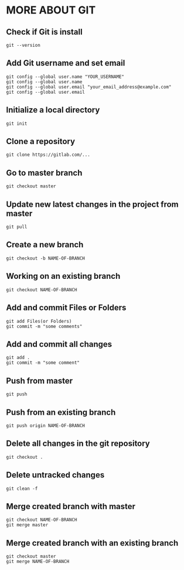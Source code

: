 # MORE ABOUT GIT

## Check if Git is install

```
git --version
```

## Add Git username and set email

```
git config --global user.name "YOUR_USERNAME"
git config --global user.name
git config --global user.email "your_email_address@example.com"
git config --global user.email
```

## Initialize a local directory

```
git init
```

## Clone a repository

```
git clone https://gitlab.com/...
```

## Go to master branch

```
git checkout master
```

## Update new latest changes in the project from master

```
git pull 
```

## Create a new branch

```
git checkout -b NAME-OF-BRANCH
```

## Working on an existing branch

```
git checkout NAME-OF-BRANCH
```

## Add and commit Files or Folders

```
git add Files(or Folders)
git commit -m "some comments"
```

## Add and commit all changes

```
git add .
git commit -m "some comment"
```

## Push from master

```
git push
```

## Push from an existing branch

```
git push origin NAME-OF-BRANCH
```

## Delete all changes in the git repository

```
git checkout .
```

## Delete untracked changes

```
git clean -f 
```

## Merge created branch with master

```
git checkout NAME-OF-BRANCH
git merge master
```

## Merge created branch with an existing branch

```
git checkout master
git merge NAME-OF-BRANCH
```
